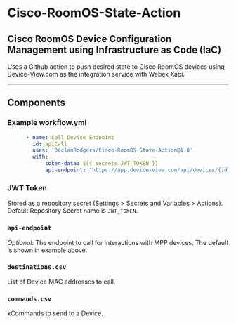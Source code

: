 # Cisco-RoomOS-State-Action

## Cisco RoomOS Device Configuration Management using Infrastructure as Code (IaC)

Uses a Github action to push desired state to Cisco RoomOS devices using Device-View.com as the integration service with Webex Xapi.

---

## Components

### Example workflow.yml

``` yaml
      - name: Call Device Endpoint
        id: apiCall
        uses: 'DeclanRodgers/Cisco-RoomOS-State-Action@1.0'
        with:
            token-data: ${{ secrets.JWT_TOKEN }}
            api-endpoint: "https://app.device-view.com/api/devices/{id}"
```

### JWT Token

Stored as a repository secret (Settings > Secrets and Variables > Actions).
Default Repository Secret name is `JWT_TOKEN`.

### `api-endpoint`

_Optional_:
The endpoint to call for interactions with MPP devices.
The default is shown in example above.

### `destinations.csv`

List of Device MAC addresses to call.

### `commands.csv`

xCommands to send to a Device.

